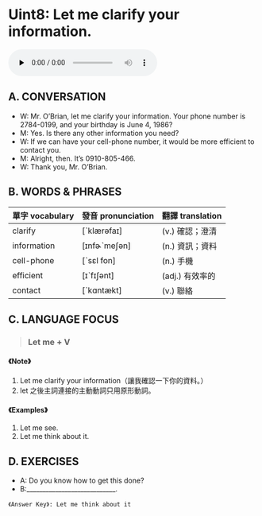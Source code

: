 # Uint8: Let me clarify your information.

<audio controls preload="none"><source src="https://channelplus.ner.gov.tw/api/audio/5ad2e64ef95e3500064f437e"></audio>

## A. CONVERSATION
* W: Mr. O’Brian, let me clarify your information. Your phone number is 2784-0199, and your birthday is June 4, 1986?
* M: Yes. Is there any other information you need?
* W: If we can have your cell-phone number, it would be more efficient to contact you.
* M: Alright, then. It’s 0910-805-466.
* W: Thank you, Mr. O’Brian.

## B. WORDS & PHRASES
單字 vocabulary|發音 pronunciation|翻譯 translation
---|---|---
clarify |[ˋklærәfaɪ]|(v.) 確認；澄清
information |[ɪnfɚˋmeʃәn]|(n.) 資訊；資料
cell-phone |[ˋsɛl fon]|(n.) 手機
efficient |[ɪˋfɪʃәnt]|(adj.) 有效率的
contact |[ˋkɑntækt]|(v.) 聯絡

## C. LANGUAGE FOCUS
> ### Let me + V

#### 《Note》
1. Let me clarify your information（讓我確認一下你的資料。）
1. let 之後主詞連接的主動動詞只用原形動詞。

#### 《Examples》
1. Let me see.
1. Let me think about it.

## D. EXERCISES
* A: Do you know how to get this done?
* B:____________________________.

`《Answer Key》: Let me think about it`